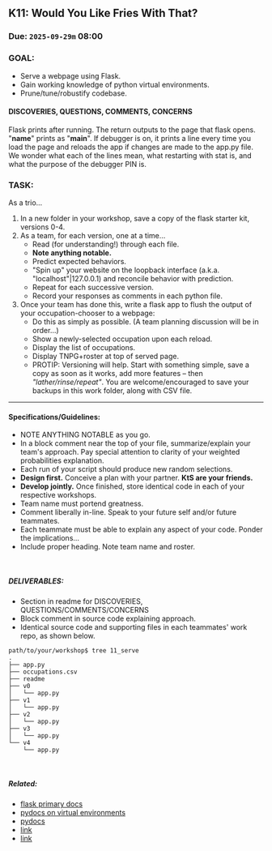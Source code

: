 ## K11: Would You Like Fries With That?
### Due: `2025-09-29m` 08:00

### GOAL:
* Serve a webpage using Flask.
* Gain working knowledge of python virtual environments.
* Prune/tune/robustify codebase.

#### DISCOVERIES, QUESTIONS, COMMENTS, CONCERNS
Flask prints after running. The return outputs to the page that flask opens. "__name__" prints as "__main__". If debugger is on, it prints a line every time you load the page and reloads the app if changes are made to the app.py file. We wonder what each of the lines mean, what restarting with stat is, and what the purpose of the debugger PIN is.

### TASK:
As a trio...
1. In a new folder in your workshop, save a copy of the flask starter kit, versions 0-4.
1. As a team, for each version, one at a time...
   - Read (for understanding!) through each file.
   - **Note anything notable.**
   - Predict expected behaviors.
   - "Spin up" your website on the loopback interface (a.k.a. "localhost"|127.0.0.1) and reconcile behavior with prediction.
   - Repeat for each successive version.
   - Record your responses as comments in each python file.
1. Once your team has done this, write a flask app to flush the output of your occupation-chooser to a webpage:
   - Do this as simply as possible. (A team planning discussion will be in order...)
   - Show a newly-selected occupation upon each reload.
   - Display the list of occupations.
   - Display TNPG+roster at top of served page.
   - PROTIP: Versioning will help. Start with something simple, save a copy as soon as it works, add more features –  then *"lather/rinse/repeat"*. You are welcome/encouraged to save your backups in this work folder, along with CSV file.
   
--- 

#### Specifications/Guidelines:
* NOTE ANYTHING NOTABLE as you go.
* In a block comment near the top of your file, summarize/explain your team's approach. Pay special attention to clarity of your weighted probabilities explanation.
* Each run of your script should produce new random selections.
* __Design first.__ Conceive a plan with your partner. __KtS are your friends.__
* __Develop jointly.__ Once finished, store identical code in each of your respective workshops.
* Team name must portend greatness.
* Comment liberally in-line. Speak to your future self and/or future teammates.
* Each teammate must be able to explain any aspect of your code. Ponder the implications...
* Include proper heading. Note team name and roster.

<br>

##### DELIVERABLES:
* Section in readme for DISCOVERIES, QUESTIONS/COMMENTS/CONCERNS
* Block comment in source code explaining approach.
* Identical source code and supporting files in each teammates' work repo, as shown below.

```
path/to/your/workshop$ tree 11_serve
.
├── app.py
├── occupations.csv
├── readme
├── v0
│   └── app.py
├── v1
│   └── app.py
├── v2
│   └── app.py
├── v3
│   └── app.py
└── v4
    └── app.py
```


<br>


##### Related:
* [flask primary docs](https://flask.palletsprojects.com/en/stable/)
* [pydocs on virtual environments](https://docs.python.org/3/library/venv.html)
* [pydocs](https://docs.python.org/3.13/)  
* [link](https://xkcd.com/)
* [link]()
